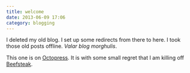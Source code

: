 ```yaml
---
title: welcome
date: 2013-06-09 17:06
category: blogging
---
```


I deleted my old blog. I set up some redirects from there to here. I took those old posts offline. *Valar blog morghulis*.

This one is on [Octopress](http://octopress.org). It is with some small regret that I am killing off [Beefsteak](http://github.com/maxjacobson/beefsteak).
